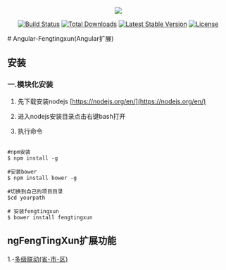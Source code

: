 <p align="center">
<a href="https://data.ftxjoy.com/home/auth/login">
<img src="https://www.ftxjoy.com/images/logo.png">
</a>
</p>

<p align="center">
<a href="#"><img src="https://travis-ci.org/laravel/framework.svg" alt="Build Status"></a>
<a href="#"><img src="https://poser.pugx.org/laravel/framework/d/total.svg" alt="Total Downloads"></a>
<a href="#"><img src="https://poser.pugx.org/laravel/framework/v/stable.svg" alt="Latest Stable Version"></a>
<a href="#"><img src="https://poser.pugx.org/laravel/framework/license.svg" alt="License"></a>
</p>
# Angular-Fengtingxun(Angular扩展)

## 安装

### 一.模块化安装

1. 先下载安装nodejs [https://nodejs.org/en/](https://nodejs.org/en/)

2. 进入nodejs安装目录点击右键bash打开

3. 执行命令

```

#npm安装
$ npm install -g

#安装bower
$ npm install bower -g

#切换到自己的项目目录
$cd yourpath

# 安装fengtingxun
$ bower install fengtingxun

```


## ngFengTingXun扩展功能

1.-[多级联动(省-市-区)](./wiki/multilevel-move.md)

